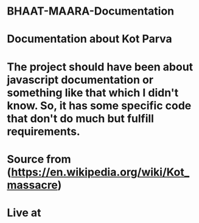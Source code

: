 # BHAAT-MAARA-Documentation
 
# Documentation about Kot Parva
# The project should have been about javascript documentation or something like that which I didn't know. So, it has some specific code that don't do much but fulfill requirements.

# Source from (https://en.wikipedia.org/wiki/Kot_massacre)

# Live at 

